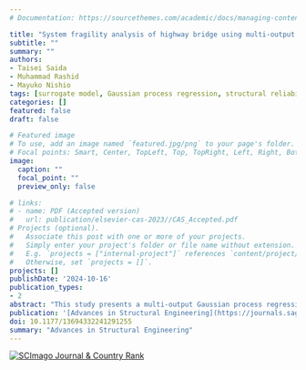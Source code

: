 ```yaml
---
# Documentation: https://sourcethemes.com/academic/docs/managing-content/

title: "System fragility analysis of highway bridge using multi-output Gaussian process regression surrogate model"
subtitle: ""
summary: ""
authors:
- Taisei Saida
- Muhammad Rashid
- Mayuko Nishio
tags: [surrogate model, Gaussian process regression, structural reliability analysis]
categories: []
featured: false
draft: false

# Featured image
# To use, add an image named `featured.jpg/png` to your page's folder.
# Focal points: Smart, Center, TopLeft, Top, TopRight, Left, Right, BottomLeft, Bottom, BottomRight.
image:
  caption: ""
  focal_point: ""
  preview_only: false

# links:
# - name: PDF (Accepted version)
#   url: publication/elsevier-cas-2023//CAS_Accepted.pdf
# Projects (optional).
#   Associate this post with one or more of your projects.
#   Simply enter your project's folder or file name without extension.
#   E.g. `projects = ["internal-project"]` references `content/project/deep-learning/index.md`.
#   Otherwise, set `projects = []`.
projects: []
publishDate: '2024-10-16'
publication_types:
- 2
abstract: "This study presents a multi-output Gaussian process regression (GPR) surrogate model for seismic-fragility analysis of bridge structural systems. Multi-output GPR can model the correlations among multiple outputs, accuracy and stability are achieved with fewer training data, which reduces the computational cost of fragility analysis. Furthermore, the explainability of the constructed surrogate model is implemented by adopting an automatic relevance-determination (ARD) kernel in the GPR. The estimated hyperparameters can provide the contribution of the uncertainty of each input parameter to the outputs. The fragility analysis using the multi-output GPR surrogate model was verified by applying it to a seismic isolation highway bridge with multiple spans and a curved geometry. The effectiveness of the multi-output GPR was demonstrated by the construction of an accurate and stable surrogate model with 46 inputs and 28 outputs. The relative contributions of the uncertainties to the structural properties and input earthquake loads could also be understood. The fragility curves, at both the component and system levels, were appropriately obtained using a sufficient number of samples in a Monte Carlo calculation. Furthermore, the failure modes were evaluated, identifying which structural components contributed to the system failure. This enabled discussions on structural system failures from the viewpoint of the structural dynamic characteristics of the bridge and earthquake-load properties." 
publication: '[Advances in Structural Engineering](https://journals.sagepub.com/home/ASE) (**Impact Factor: 2.1**)'
doi: 10.1177/13694332241291255
summary: "Advances in Structural Engineering"
---
```


<a href="https://www.scimagojr.com/journalsearch.php?q=14469&amp;tip=sid&amp;exact=no" title="SCImago Journal &amp; Country Rank"><img border="0" src="https://www.scimagojr.com/journal_img.php?id=14469" alt="SCImago Journal &amp; Country Rank"  /></a>

